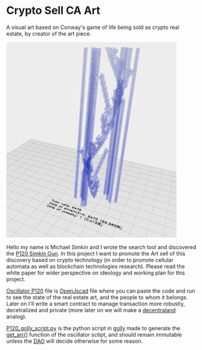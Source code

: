 # Crypto Sell CA Art
A visual art based on Conway's game of life being sold as crypto real estate, by creator of the art piece.

<img src="P120.png" width="450">

Hello my name is Michael Simkin and I wrote the search tool and discovered the [P120 Simkin Gun](http://www.conwaylife.com/wiki/Simkin_glider_gun). In this project I want to promote the Art sell of this discovery based on crypto technology (in order to promote cellular automata as well as blockchain technologies research). Please read the white paper for wider perspective on ideology and working plan for this project.

[Oscillator P120](Oscillator_P120.jscad) file is [OpenJscad](https://openjscad.org/) file where you can paste the code and run to see the state of the real estate art, and the people to whom it belongs. Later on I'll write a smart contract to manage transaction more robustly, decetralized and private (more later on we will make a [decentraland](https://decentraland.org/) analog). 

[P120_golly_script.py](P120_golly_script.py) is the python script in [golly](http://golly.sourceforge.net/) made to generate the [get_arr()](Oscillator_P120.jscad#L6) function of the oscillator sctipt, and should remain immutable unless the [DAO](https://en.wikipedia.org/wiki/Decentralized_autonomous_organization) will decide otherwise for some reason. 
